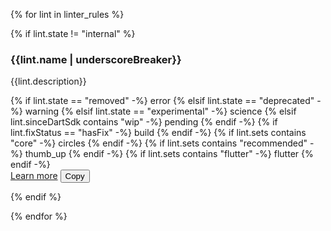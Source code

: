 {% for lint in linter_rules %}

{% if lint.state != "internal" %}

<div
  class="lint-card"
  id="{{lint.name}}"
  {%- if lint.state == "stable" and not lint.sinceDartSdk contains "wip" %} data-stable="true"{% endif -%}
  {%- if lint.fixStatus == "hasFix" %} data-has-fix="true"{% endif -%}
  {%- if lint.sets contains "core" %} data-in-core="true"{% endif -%}
  {%- if lint.sets contains "recommended" %} data-in-recommended="true"{% endif -%}
  {%- if lint.sets contains "recommended" %} data-in-flutter="true"{% endif -%}>
<h3 class="card-title">{{lint.name | underscoreBreaker}}</h3>

{{lint.description}}

<div class="card-actions">
<div class="leading">
{% if lint.state == "removed" -%}
<span class="material-symbols removed-lints" title="Lint has been removed" aria-label="Lint has been removed">error</span>
{% elsif lint.state == "deprecated" -%}
<span class="material-symbols deprecated-lints" title="Lint is deprecated" aria-label="Lint is deprecated">warning</span>
{% elsif lint.state == "experimental" -%}
<span class="material-symbols experimental-lints" title="Lint is experimental" aria-label="Lint is experimental">science</span>
{% elsif lint.sinceDartSdk contains "wip" -%}
<span class="material-symbols wip-lints" title="Lint is unreleased" aria-label="Lint is unreleased">pending</span>
{% endif -%}
{% if lint.fixStatus == "hasFix" -%}
<span class="material-symbols has-fix" title="Has a quick fix" aria-label="Has a quick fix">build</span>
{% endif -%}
{% if lint.sets contains "core" -%}
<span class="material-symbols core-lints" title="Included in the core lint set" aria-label="Included in the core lint set">circles</span>
{% endif -%}
{% if lint.sets contains "recommended" -%}
<span class="material-symbols recommended-lints" title="Included in the recommended lint set" aria-label="Included in the recommended lint set">thumb_up</span>
{% endif -%}
{% if lint.sets contains "flutter" -%}
<span class="material-symbols flutter-lints" title="Included in the Flutter lint set" aria-label="Included in the Flutter lint set">flutter</span>
{% endif -%}
</div>

<div class="trailing">
<a href="/tools/linter-rules/{{lint.name}}" title="Learn more about this lint and when to enable it.">Learn more</a>
<button class="copy-button configuring" title="Copy {{lint.name}} to your clipboard.">Copy</button>
</div>

</div>
</div>

{% endif %}

{% endfor %}
